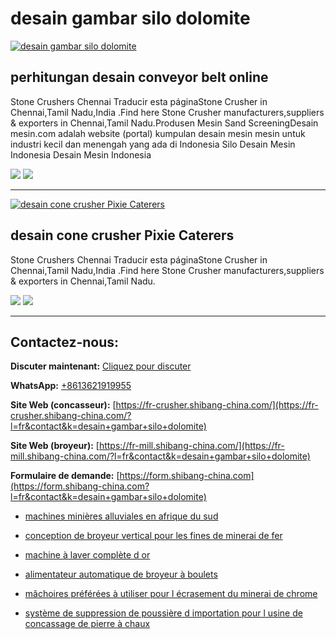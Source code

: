# desain gambar silo dolomite

<a href="https://swt.shibang-china.com/?l=fr&img&k=desain+gambar+silo+dolomite" target="_blank">![desain gambar silo dolomite](http://static.shibang-china.com/all-800x300/203.jpg)</a>

## perhitungan desain conveyor belt online
Stone Crushers Chennai Traducir esta páginaStone Crusher in Chennai,Tamil Nadu,India .Find here Stone Crusher manufacturers,suppliers & exporters in Chennai,Tamil Nadu.Produsen Mesin Sand ScreeningDesain mesin.com adalah website (portal) kumpulan desain mesin mesin untuk industri kecil dan menengah yang ada di Indonesia Silo Desain Mesin Indonesia Desain Mesin Indonesia


<a href="https://whatsapp.shibangsoft.com/WhatsApp.php" target="_blank" title="WhatsApp">![](http://static.shibang-china.com/icon/whatsapp.png)</a> <a href="https://swt.shibang-china.com/?l=fr&icon&k=desain+gambar+silo+dolomite" target="_blank">![](http://static.shibang-china.com/icon/chat-fr.png)</a>

---

<a href="https://swt.shibang-china.com/?l=fr&img&k=desain+gambar+silo+dolomite" target="_blank">![desain cone crusher Pixie Caterers](http://static.shibang-china.com/all-800x300/411.jpg)</a>

## desain cone crusher Pixie Caterers
Stone Crushers Chennai Traducir esta páginaStone Crusher in Chennai,Tamil Nadu,India .Find here Stone Crusher manufacturers,suppliers & exporters in Chennai,Tamil Nadu.

<a href="https://whatsapp.shibangsoft.com/WhatsApp.php" target="_blank" title="WhatsApp">![](http://static.shibang-china.com/icon/whatsapp.png)</a> <a href="https://swt.shibang-china.com/?l=fr&icon&k=desain+gambar+silo+dolomite" target="_blank">![](http://static.shibang-china.com/icon/chat-fr.png)</a>

---
## Contactez-nous:

**Discuter maintenant:** [Cliquez pour discuter](https://swt.shibang-china.com?l=fr&contact&k=desain+gambar+silo+dolomite)

**WhatsApp:**  [+8613621919955](https://whatsapp.shibangsoft.com/WhatsApp.php)

**Site Web (concasseur):** [https://fr-crusher.shibang-china.com/](https://fr-crusher.shibang-china.com/?l=fr&contact&k=desain+gambar+silo+dolomite)

**Site Web (broyeur):** [https://fr-mill.shibang-china.com/](https://fr-mill.shibang-china.com/?l=fr&contact&k=desain+gambar+silo+dolomite)

**Formulaire de demande:** [https://form.shibang-china.com](https://form.shibang-china.com?l=fr&contact&k=desain+gambar+silo+dolomite)

* [machines minières alluviales en afrique du sud](../8/machines%20mini%C3%A8res%20alluviales%20en%20afrique%20du%20sud.md)

* [conception de broyeur vertical pour les fines de minerai de fer](../4/conception%20de%20broyeur%20vertical%20pour%20les%20fines%20de%20minerai%20de%20fer.md)

* [machine à laver complète d or](../6/machine%20%C3%A0%20laver%20compl%C3%A8te%20d%20or.md)

* [alimentateur automatique de broyeur à boulets](../5/alimentateur%20automatique%20de%20broyeur%20%C3%A0%20boulets.md)

* [mâchoires préférées à utiliser pour l écrasement du minerai de chrome](../1/m%C3%A2choires%20pr%C3%A9f%C3%A9r%C3%A9es%20%C3%A0%20utiliser%20pour%20l%20%C3%A9crasement%20du%20minerai%20de%20chrome.md)

* [système de suppression de poussière d importation pour l usine de concassage de pierre à chaux](../10/syst%C3%A8me%20de%20suppression%20de%20poussi%C3%A8re%20d%20importation%20pour%20l%20usine%20de%20concassage%20de%20pierre%20%C3%A0%20chaux.md)